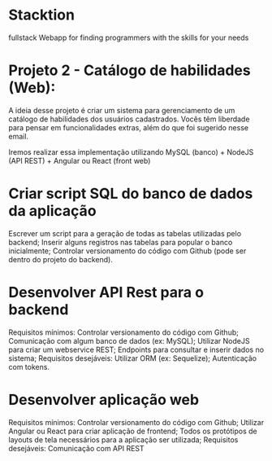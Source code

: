 # Stacktion
fullstack  Webapp for finding programmers with the skills for your needs

# Projeto 2 - Catálogo de habilidades (Web):
A ideia desse projeto é criar um sistema para gerenciamento de um catálogo de habilidades dos usuários cadastrados. Vocês têm liberdade para pensar em funcionalidades extras, além do que foi sugerido nesse email.

Iremos realizar essa implementação utilizando MySQL (banco) + NodeJS (API REST) + Angular ou React (front web)

# Criar script SQL do banco de dados da aplicação
Escrever um script para a geração de todas as tabelas utilizadas pelo backend;
Inserir alguns registros nas tabelas para popular o banco inicialmente;
Controlar versionamento do código com Github (pode ser dentro do projeto do backend).

# Desenvolver API Rest para o backend
Requisitos mínimos:
Controlar versionamento do código com Github;
Comunicação com algum banco de dados (ex: MySQL);
Utilizar NodeJS para criar um webservice REST;
Endpoints para consultar e inserir dados no sistema;
Requisitos desejáveis:
Utilizar ORM (ex: Sequelize);
Autenticação com tokens.

# Desenvolver aplicação web
Requisitos mínimos:
Controlar versionamento do código com Github;
Utilizar Angular ou React para criar aplicação de frontend;
Todos os protótipos de layouts de tela necessários para a aplicação ser utilizada;
Requisitos desejáveis:
Comunicação com API REST